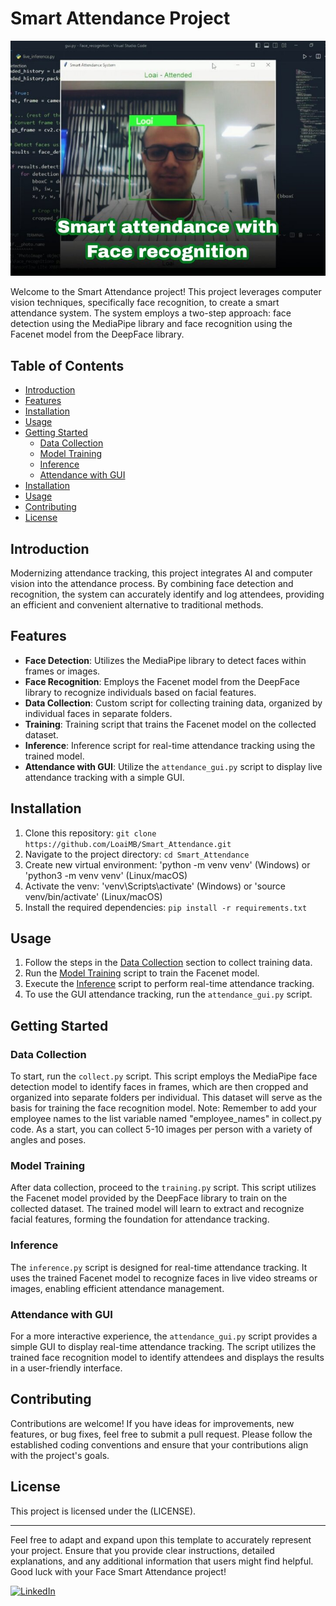 # Smart Attendance Project

<div align="center">
  <img src="rsz_cover.jpg" alt="Project Logo">
</div> 
<!-- Insert your project logo if available -->

Welcome to the Smart Attendance project! This project leverages computer vision techniques, specifically face recognition, to create a smart attendance system. The system employs a two-step approach: face detection using the MediaPipe library and face recognition using the Facenet model from the DeepFace library.

## Table of Contents

- [Introduction](#introduction)
- [Features](#features) 
- [Installation](#installation)
- [Usage](#usage)
- [Getting Started](#getting-started)
  - [Data Collection](#data-collection)
  - [Model Training](#model-training)
  - [Inference](#inference)
  - [Attendance with GUI](#attendance-with-gui)
- [Installation](#installation)
- [Usage](#usage)
- [Contributing](#contributing)
- [License](#license)

## Introduction

Modernizing attendance tracking, this project integrates AI and computer vision into the attendance process. By combining face detection and recognition, the system can accurately identify and log attendees, providing an efficient and convenient alternative to traditional methods.

## Features

- **Face Detection**: Utilizes the MediaPipe library to detect faces within frames or images.
- **Face Recognition**: Employs the Facenet model from the DeepFace library to recognize individuals based on facial features.
- **Data Collection**: Custom script for collecting training data, organized by individual faces in separate folders.
- **Training**: Training script that trains the Facenet model on the collected dataset.
- **Inference**: Inference script for real-time attendance tracking using the trained model.
- **Attendance with GUI**: Utilize the `attendance_gui.py` script to display live attendance tracking with a simple GUI.

## Installation

1. Clone this repository: `git clone https://github.com/LoaiMB/Smart_Attendance.git`
2. Navigate to the project directory: `cd Smart_Attendance`
3. Create new virtual environment: 'python -m venv venv' (Windows) or 'python3 -m venv venv' (Linux/macOS)
4. Activate the venv: 'venv\Scripts\activate' (Windows) or 'source venv/bin/activate' (Linux/macOS) 
5. Install the required dependencies: `pip install -r requirements.txt`

## Usage

1. Follow the steps in the [Data Collection](#data-collection) section to collect training data.
2. Run the [Model Training](#model-training) script to train the Facenet model.
3. Execute the [Inference](#inference) script to perform real-time attendance tracking.
4. To use the GUI attendance tracking, run the `attendance_gui.py` script.
## Getting Started

### Data Collection

To start, run the `collect.py` script. This script employs the MediaPipe face detection model to identify faces in frames, which are then cropped and organized into separate folders per individual. This dataset will serve as the basis for training the face recognition model. Note: Remember to add your employee names to the list variable named "employee_names" in collect.py code. As a start, you can collect 5-10 images per person with a variety of angles and poses.

### Model Training

After data collection, proceed to the `training.py` script. This script utilizes the Facenet model provided by the DeepFace library to train on the collected dataset. The trained model will learn to extract and recognize facial features, forming the foundation for attendance tracking.

### Inference

The `inference.py` script is designed for real-time attendance tracking. It uses the trained Facenet model to recognize faces in live video streams or images, enabling efficient attendance management.

### Attendance with GUI

For a more interactive experience, the `attendance_gui.py` script provides a simple GUI to display real-time attendance tracking. The script utilizes the trained face recognition model to identify attendees and displays the results in a user-friendly interface.


## Contributing

Contributions are welcome! If you have ideas for improvements, new features, or bug fixes, feel free to submit a pull request. Please follow the established coding conventions and ensure that your contributions align with the project's goals.

## License

This project is licensed under the (LICENSE).

---

Feel free to adapt and expand upon this template to accurately represent your project. Ensure that you provide clear instructions, detailed explanations, and any additional information that users might find helpful. Good luck with your Face Smart Attendance project!

[![LinkedIn](https://img.shields.io/badge/Connect-LinkedIn-blue.svg)](https://www.linkedin.com/in/loai-benzaghta-42003018b/)


